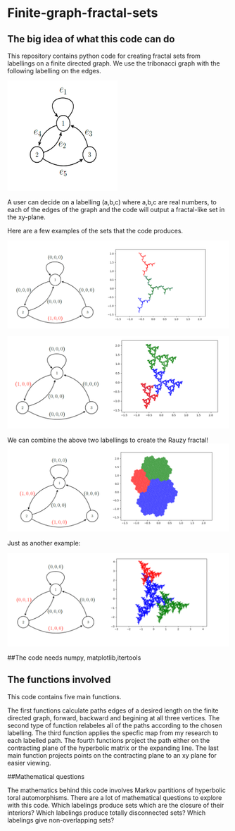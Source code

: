 # Finite-graph-fractal-sets


## The big idea of what this code can do
This repository contains python code for creating fractal sets from labellings on a finite directed graph.
We use the tribonacci graph with the following labelling on the edges.

<img src="graph.png" alt="alt text" width="250" height="250">

A user can decide on a labelling (a,b,c) where a,b,c are real numbers, to each of the edges of the graph and the code will output a fractal-like set in the xy-plane.  

Here are a few examples of the sets that the code produces.  

![edge4](edgelabeling1.png)


![edge4](edgelabeling2.png)


We can combine the above two labellings to create the Rauzy fractal!
![edge4](edgelabelingrauzy.png)

Just as another example:

![edge4](edgelabelingextra.png)

##The code needs numpy, matplotlib,itertools

## The functions involved
This code contains five main functions.

The first functions calculate paths edges of a desired length on the finite directed graph, forward, backward and begining at all three vertices.  The second type of function relabeles all of the paths according to the chosen labelling.  The third function applies the specfic map from my research to each labelled path.  The fourth functions project the path either on the contracting plane of the hyperbolic matrix or the expanding line.  The last main function projects points on the contracting plane to an xy plane for easier viewing.  

##Mathematical questions

The mathematics behind this code involves Markov partitions of hyperbolic toral automorphisms.  There are a lot of mathematical questions to explore with this code.  Which labelings produce sets which are the closure of their interiors? Which labelings produce totally disconnected sets?  Which labelings give non-overlapping sets? 
